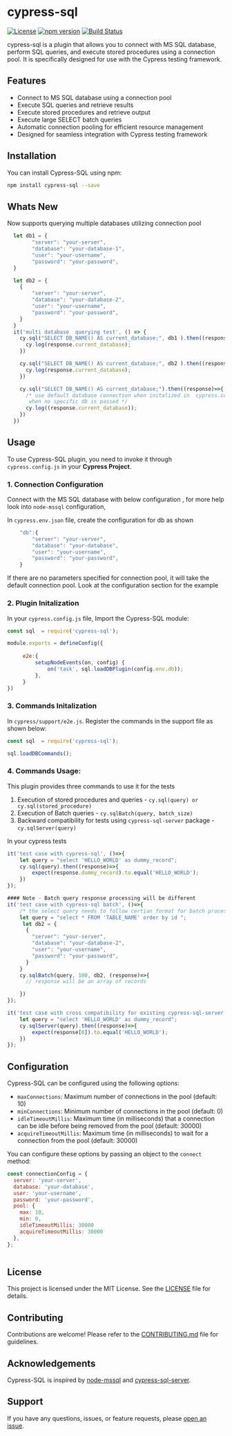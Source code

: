 # cypress-sql

[![License](https://img.shields.io/badge/license-MIT-blue.svg)](https://github.com/pavanposani/cypress-sql/blob/main/LICENSE)
[![npm version](https://badge.fury.io/js/cypress-sql.svg)](https://www.npmjs.com/package/cypress-sql)
[![Build Status](https://travis-ci.org/pavanposani/cypress-sql.svg?branch=main)](https://travis-ci.org/pavanposani/cypress-sql)

cypress-sql is a plugin that allows you to connect with MS SQL database, perform SQL queries, and execute stored procedures using a connection pool. It is specifically designed for use with the Cypress testing framework.

## Features

- Connect to MS SQL database using a connection pool
- Execute SQL queries and retrieve results
- Execute stored procedures and retrieve output
- Execute large SELECT batch queries 
- Automatic connection pooling for efficient resource management
- Designed for seamless integration with Cypress testing framework

## Installation

You can install Cypress-SQL using npm:

```bash
npm install cypress-sql --save
```

## Whats New

Now supports querying multiple databases utilizing connection pool

```javascript
  let db1 = {
        "server": "your-server",
        "database": "your-database-1",
        "user": "your-username",
        "password": "your-password",
  }

  let db2 = {
    {
        "server": "your-server",
        "database": "your-database-2",
        "user": "your-username",
        "password": "your-password",
    }
  }
  it('multi database  querying test', () => {
    cy.sql("SELECT DB_NAME() AS current_database;", db1 ).then((response)=>{
      cy.log(response.current_database);
    })

    cy.sql("SELECT DB_NAME() AS current_database;", db2 ).then((response)=>{
      cy.log(response.current_database);
    })

    cy.sql("SELECT DB_NAME() AS current_database;").then((response)=>{
      /* use default database connection when initalized in  cypress.config.js 
       when no specific db is passed */
      cy.log((response.current_database));
    })
  })

```

## Usage

To use Cypress-SQL plugin, you need to invoke it through `cypress.config.js` in your <b>Cypress Project</b>.
### 1. Connection Configuration 
    
Connect with the MS SQL database with below configuration , for more help look into `node-mssql` configuration, 

In `cypress.env.json` file, create the configuration for db as shown

```javascript
    "db":{
        "server": "your-server",
        "database": "your-database",
        "user": "your-username",
        "password": "your-password",
    }
```
If there are no parameters specified for connection pool, it will take the default connection pool. 
Look at the configuration section for the example



###  2. Plugin Initalization 
In your `cypress.config.js` file, Import the Cypress-SQL module:

   ```javascript
   const sql  = require('cypress-sql');

   module.exports = defineConfig({
    
        e2e:{
            setupNodeEvents(on, config) {
                on('task', sql.loadDBPlugin(config.env.db));
            },
        }
   })
   ```

### 3. Commands Initalization
    
In `cypress/support/e2e.js`. Register the commands in the support file as shown below:

```javascript
const sql  = require('cypress-sql');

sql.loadDBCommands();
```

### 4. Commands Usage: 
This plugin provides three commands to use it for the tests

1. Execution of stored procedures and queries - `cy.sql(query) or cy.sql(stored_procedure)`
2. Execution of Batch queries - `cy.sqlBatch(query, batch_size)`
3. Backward compatibility for tests using `cypress-sql-server` package  - `cy.sqlServer(query)`

In your cypress tests

```javascript
it('test case with cypress-sql', ()=>{
    let query = "select 'HELLO_WORLD' as dummy_record";
    cy.sql(query).then((response)=>{
        expect(response.dummy_record).to.equal('HELLO_WORLD');
    })
});

#### Note - Batch query response processing will be different
it('test case with cypress-sql batch', ()=>{
    /* the select query needs to follow certian format for batch processing */ 
    let query = "select * FROM 'TABLE_NAME' order by id ";
     let db2 = {
      {
        "server": "your-server",
        "database": "your-database-2",
        "user": "your-username",
        "password": "your-password",
      }
    }
    cy.sqlBatch(query, 100, db2, (response)=>{
      // response will be an array of records

    })
});

it('test case with cross compatibility for existing cypress-sql-server package', ()=>{
    let query = "select 'HELLO_WORLD' as dummy_record";
    cy.sqlServer(query).then((response)=>{
        expect(response[0]).to.equal('HELLO_WORLD');
    })
});
```
## Configuration

Cypress-SQL can be configured using the following options:

- `maxConnections`: Maximum number of connections in the pool (default: 10)
- `minConnections`: Minimum number of connections in the pool (default: 0)
- `idleTimeoutMillis`: Maximum time (in milliseconds) that a connection can be idle before being removed from the pool (default: 30000)
- `acquireTimeoutMillis`: Maximum time (in milliseconds) to wait for a connection from the pool (default: 30000)

You can configure these options by passing an object to the `connect` method:

```javascript
const connectionConfig = {
  server: 'your-server',
  database: 'your-database',
  user: 'your-username',
  password: 'your-password',
  pool: {
    max: 10,
    min: 0,
    idleTimeoutMillis: 30000
    acquireTimeoutMillis: 30000
  },
};



```

## License

This project is licensed under the MIT License. See the [LICENSE](https://github.com/pavanposani/cypress-sql/blob/main/LICENSE) file for details.

## Contributing

Contributions are welcome! Please refer to the [CONTRIBUTING.md](https://github.com/pavanposani/cypress-sql/blob/main/CONTRIBUTING.md) file for guidelines.
## Acknowledgements

Cypress-SQL is inspired by [node-mssql](https://github.com/tediousjs/node-mssql) and [cypress-sql-server](https://www.npmjs.com/package/cypress-sql-server).

## Support

If you have any questions, issues, or feature requests, please [open an issue](https://github.com/pavanposani/cypress-sql/issues).